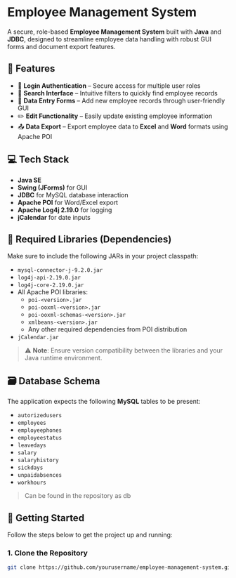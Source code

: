 # Employee Management System

A secure, role-based **Employee Management System** built with **Java** and **JDBC**, designed to streamline employee data handling with robust GUI forms and document export features.

## 🔧 Features

- 🔐 **Login Authentication** – Secure access for multiple user roles  
- 🔎 **Search Interface** – Intuitive filters to quickly find employee records  
- 📝 **Data Entry Forms** – Add new employee records through user-friendly GUI  
- ✏️ **Edit Functionality** – Easily update existing employee information  
- 📤 **Data Export** – Export employee data to **Excel** and **Word** formats using Apache POI  

## 💻 Tech Stack

- **Java SE**  
- **Swing (JForms)** for GUI  
- **JDBC** for MySQL database interaction  
- **Apache POI** for Word/Excel export  
- **Apache Log4j 2.19.0** for logging  
- **jCalendar** for date inputs  

## 📁 Required Libraries (Dependencies)

Make sure to include the following JARs in your project classpath:

- `mysql-connector-j-9.2.0.jar`  
- `log4j-api-2.19.0.jar`  
- `log4j-core-2.19.0.jar`  
- All Apache POI libraries:
  - `poi-<version>.jar`
  - `poi-ooxml-<version>.jar`
  - `poi-ooxml-schemas-<version>.jar`
  - `xmlbeans-<version>.jar`
  - Any other required dependencies from POI distribution
- `jCalendar.jar`

> ⚠️ **Note**: Ensure version compatibility between the libraries and your Java runtime environment.

## 🗃️ Database Schema

The application expects the following **MySQL** tables to be present:

- `autorizedusers`  
- `employees`  
- `employeephones`  
- `employeestatus`  
- `leavedays`  
- `salary`  
- `salaryhistory`  
- `sickdays`  
- `unpaidabsences`  
- `workhours`

> Can be found in the repository as db

## 🚀 Getting Started

Follow the steps below to get the project up and running:

### 1. Clone the Repository

```bash
git clone https://github.com/yourusername/employee-management-system.git
